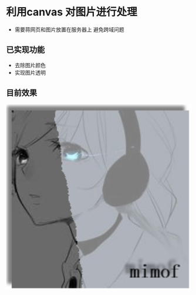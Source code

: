 # 利用canvas 对图片进行处理
- 需要蒋网页和图片放置在服务器上 避免跨域问题

## 已实现功能
- 去除图片颜色
- 实现图片透明

## 目前效果
![example](./newImage.png "演示效果")
